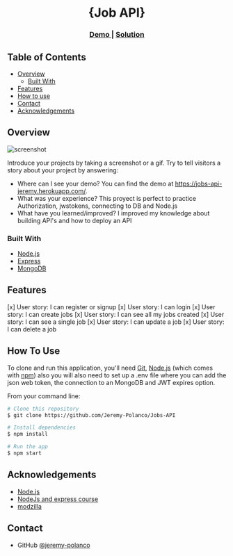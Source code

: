 <h1 align="center">{Job API}</h1>

<div align="center">
  <h3>
    <a href="https://jobs-api-jeremy.herokuapp.com/">
      Demo
    </a>
    <span> | </span>
    <a href="https://github.com/Jeremy-Polanco/Jobs-API">
      Solution
    </a>
  </h3>
</div>

<!-- TABLE OF CONTENTS -->

## Table of Contents

- [Overview](#overview)
  - [Built With](#built-with)
- [Features](#features)
- [How to use](#how-to-use)
- [Contact](#contact)
- [Acknowledgements](#acknowledgements)

<!-- OVERVIEW -->

## Overview

![screenshot](https://i.postimg.cc/TwvNTM4d/image.png)

Introduce your projects by taking a screenshot or a gif. Try to tell visitors a story about your project by answering:

- Where can I see your demo?
  You can find the demo at https://jobs-api-jeremy.herokuapp.com/.
- What was your experience?
  This proyect is perfect to practice Authorization, jwstokens, connecting to DB and Node.js
- What have you learned/improved?
  I improved my knowledge about building API's and how to deploy an API

### Built With

<!-- This section should list any major frameworks that you built your project using. Here are a few examples.-->

- [Node.js](https://reactjs.org/)
- [Express](https://vitejs.dev/)
- [MongoDB](https://www.mongodb.com/)

## Features

[x] User story: I can register or signup
[x] User story: I can login
[x] User story: I can create jobs
[x] User story: I can see all my jobs created
[x] User story: I can see a single job
[x] User story: I can update a job
[x] User story: I can delete a job

## How To Use

<!-- Example: -->

To clone and run this application, you'll need [Git](https://git-scm.com), [Node.js](https://nodejs.org/en/download/) (which comes with [npm](http://npmjs.com)) also you will also need to set up a .env file where you can add the json web token, the connection to an MongoDB and JWT expires option.

From your command line:

```bash
# Clone this repository
$ git clone https://github.com/Jeremy-Polanco/Jobs-API

# Install dependencies
$ npm install

# Run the app
$ npm start
```

## Acknowledgements

<!-- This section should list any articles or add-ons/plugins that helps you to complete the project. This is optional but it will help you in the future. For example: -->

- [Node.js](https://nodejs.org/)
- [NodeJs and express course](https://www.johnsmilga.com/)
- [modzilla](https://developer.mozilla.org/es)

## Contact

- GitHub [@jeremy-polanco](https://{github.com/Jeremy-Polanco})
